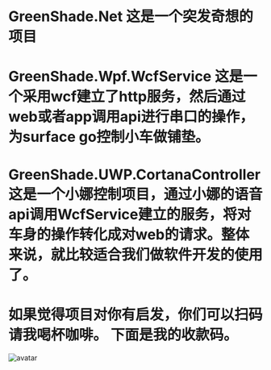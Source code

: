 # GreenShade.Net  这是一个突发奇想的项目 
# GreenShade.Wpf.WcfService  这是一个采用wcf建立了http服务，然后通过web或者app调用api进行串口的操作，为surface go控制小车做铺垫。
# GreenShade.UWP.CortanaController 这是一个小娜控制项目，通过小娜的语音api调用WcfService建立的服务，将对车身的操作转化成对web的请求。整体来说，就比较适合我们做软件开发的使用了。 
# 如果觉得项目对你有启发，你们可以扫码请我喝杯咖啡。 下面是我的收款码。
![avatar](https://www.xworldstudio.cn/myqrcode.jpg)


